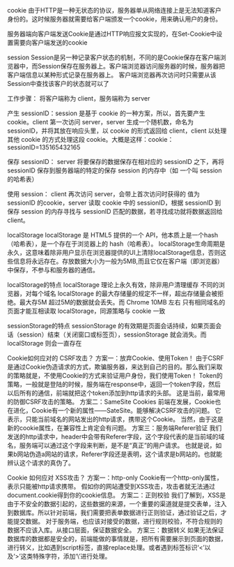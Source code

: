 cookie
由于HTTP是一种无状态的协议，服务器单从网络连接上是无法知道客户身份的。这时候服务器就需要给客户端颁发一个cookie，用来确认用户的身份。

服务器端向客户端发送Cookie是通过HTTP响应报文实现的，在Set-Cookie中设置需要向客户端发送的cookie

session
Session是另一种记录客户状态的机制，不同的是Cookie保存在客户端浏览器中，而Session保存在服务器上。客户端浏览器访问服务器的时候，服务器把客户端信息以某种形式记录在服务器上。
客户端浏览器再次访问时只需要从该Session中查找该客户的状态就可以了

工作步骤：
将客户端称为 client，服务端称为 server

产生 sessionID：session 是基于 cookie 的一种方案，所以，首先要产生 cookie。client 第一次访问 server，server 生成一个随机数，命名为 sessionID，并将其放在响应头里，以 cookie 的形式返回给 client，client 以处理其他 cookie 的方式处理这段 cookie。大概是这样：cookie：sessionID=135165432165


保存 sessionID： server 将要保存的数据保存在相对应的 sessionID 之下，再将 sessionID 保存到服务器端的特定的保存 session 的内存中（如 一个叫 session 的哈希表）


使用 session： client 再次访问 server，会带上首次访问时获得的 值为 sessionID 的cookie，server 读取 cookie 中的 sessionID，根据 sessionID 到保存 session 的内存寻找与 sessionID 匹配的数据，若寻找成功就将数据返回给 client。


localStorage
localStorage 是 HTML5 提供的一个 API，他本质上是一个hash（哈希表），是一个存在于浏览器上的 hash（哈希表）。
localStorage生命周期是永久，这意味着除非用户显示在浏览器提供的UI上清除localStorage信息，否则这些信息将永远存在。存放数据大小为一般为5MB,而且它仅在客户端（即浏览器）中保存，不参与和服务器的通信。

localStorage的特点
localStorage 理论上永久有效，除非用户清理缓存
不同的浏览器，对每个域名 localStorage 的最大存储量的规定不一样，超出存储量会被拒绝。最大存5M 超过5M的数据就会丢失。而 Chrome 10MB 左右
只有相同域名的页面才能互相读取 localStorage，同源策略与 cookie 一致

sessionStorage的特点
sessionStorage 的有效期是页面会话持续，如果页面会话（session）结束（关闭窗口或标签页），sessionStorage 就会消失。而 localStorage 则会一直存在



Cookie如何应对的 CSRF攻击？
方案一：放弃Cookie、使用Token！
由于CSRF是通过Cookie伪造请求的方式，欺骗服务器，来达到自己的目的。那么我们采取的策略就是，不使用Cookie的方式来验证用户身份，我们使用Token！
Token的策略，一般就是登陆的时候，服务端在response中，返回一个token字段，然后以后所有的通信，前端就把这个token添加到http请求的头部。
这是当前，最常用的防御CSRF攻击的策略。
方案二：SameSite Cookies
前端在发展，Cookie也在进化，Cookie有一个新的属性——SateSite。能够解决CSRF攻击的问题。
它表示，只能当前域名的网站发出的http请求，携带这个Cookie。
当然，由于这是新的cookie属性，在兼容性上肯定会有问题。
方案三：服务端Referer验证
我们发送的http请求中，header中会带有Referer字段，这个字段代表的是当前域的域名，服务端可以通过这个字段来判断，是不是“真正”的用户请求。
也就是说，如果b网站伪造a网站的请求，Referer字段还是表明，这个请求是b网站的。也就能辨认这个请求的真伪了。

Cookie 如何应对 XSS攻击？
方案一：http-only
Cookie有一个http-only属性，表示只能被http请求携带。
假如你的网站遭受到XSS攻击，攻击者就无法通过document.cookie得到你的cookie信息。
方案二：正则校验
我们了解到，XSS是由于不安全的数据引起的，这些数据的来源，一个重要的渠道就是提交表单，注入到数据库。所以针对前端，我们需要把表单数据进行正则验证，通过验证之后，才能提交数据。
对于服务端，也应该对接受的数据，进行规则校验，不符合规则的数据不应该入库。从接口层面，保证数据安全。
方案三：数据转义
如果无法保证数据库的数据都是安全的，前端能做的事情就是，把所有需要展示到页面的数据，进行转义，比如遇到script标签，直接replace处理。或者遇到标签标识‘<’以及‘>’这类特殊字符，添加‘\’进行处理。
